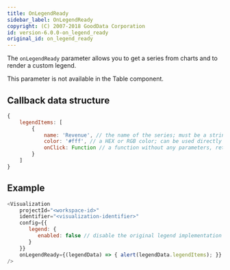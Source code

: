 ```yaml
---
title: OnLegendReady
sidebar_label: OnLegendReady
copyright: (C) 2007-2018 GoodData Corporation
id: version-6.0.0-on_legend_ready
original_id: on_legend_ready
---
```


The `onLegendReady` parameter allows you to get a series from charts and to render a custom legend.

This parameter is not available in the Table component.

## Callback data structure

```javascript
{
    legendItems: [
        {
            name: 'Revenue', // the name of the series; must be a string
            color: '#fff', // a HEX or RGB color; can be used directly in CSS
            onClick: Function // a function without any parameters, returns nothing; the trigger will toggle show/hide for the series in a visualization
        }
    ]
}
```

## Example

```javascript
<Visualization
    projectId="<workspace-id>"
    identifier="<visualization-identifier>"
    config={{
       legend: {
          enabled: false // disable the original legend implementation
       }
    }}
    onLegendReady={(legendData) => { alert(legendData.legendItems); }}
/>
```
